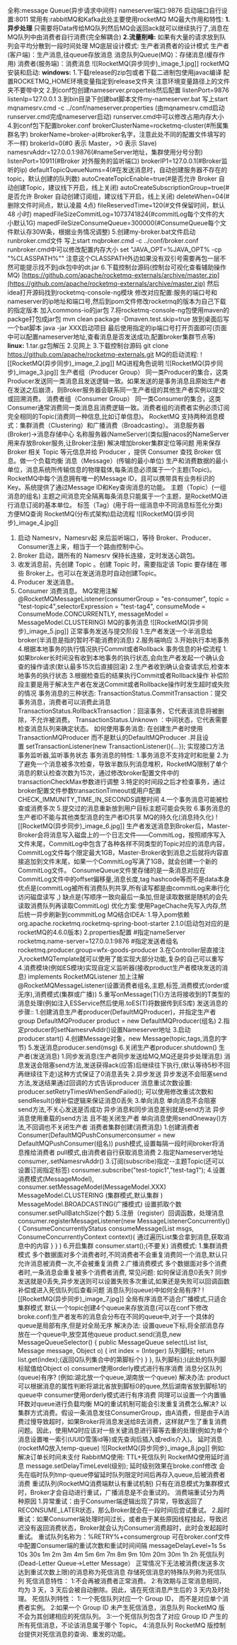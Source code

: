 全称:message Queue(异步请求中间件)
nameserver端口:9876 启动端口自行设置:8011
常用有:rabbitMQ和Kafka此处主要使用rocketMQ
MQ最大作用和特性:
	**1.异步处理**
	只需要将Data传给MQ队列然后MQ会返回ack就可以继续执行了,消息在MQ队列中由消费者自行消费(完全解耦合)
	**2.流量削峰:**
	如果有大量的请求放到队列会平均分散到一段时间处理
	MQ底层设计模式:
	生产者消费者的设计模式
	生产者(客户端)：生产消息,往queue存放消息
	消息队列Queue(MQ)：存储消息(缓存作用)
	消费者(服务端)：消费消息
![[RocketMQ(异步同步)_image_1.jpg]]
rocketMQ安装和启动:
	**windows:**
	1.下载release的zip包或者下载二进制包使用javac编译
	配置ROCKETMQ_HOME环境变量指定到release文件夹
	注意环境变量路径上的文件夹不要带中文
	2.到conf包创建nameserver.properteis然后配置
	listenPort=9876
	listenIp=127.0.0.1
	3.到bin目录下创建bat脚本文件my-nameserver.bat
	写上start mqnamesrv.cmd -c ../conf/nameserver.properties
	(由mqnamesrv.cmd启动runserver.cmd完成nameserver启动)
	runserver.cmd中可以修改占用内存大小
	4.到conf包下配置broker.conf
	brokerClusterName=rocketmq-cluster(#所属集群名字)
	brokerName=broker-a(#broker名字，注意此处不同的配置文件填写的不一样)
	brokerId=0(#0 表示 Master，>0 表示 Slave)
	namesrvAddr=127.0.0.1:9876(#nameServer地址，集群使用分号分割)
	listenPort=10911(#Broker 对外服务的监听端口)
	brokerIP1=127.0.0.1(#Broker监听的ip)
	defaultTopicQueueNums=4(#在发送消息时，自动创建服务器不存在的topic，默认创建的队列数)
	autoCreateTopicEnable=true(#是否允许 Broker 自动创建Topic，建议线下开启，线上关闭)
	autoCreateSubscriptionGroup=true(#是否允许 Broker 自动创建订阅组，建议线下开启，线上关闭)
	deleteWhen=04(#删除文件时间点，默认凌晨 4点)
	fileReservedTime=120(#文件保留时间，默认 48 小时)
	mapedFileSizeCommitLog=1073741824(#commitLog每个文件的大小默认1G)
	mapedFileSizeConsumeQueue=300000(#ConsumeQueue每个文件默认存30W条，根据业务情况调整)
	5.创建my-broker.bat文件启动runbroker.cmd文件
	写上start mqbroker.cmd -c ../conf/broker.conf
	runbroker.cmd中可以修改配置内存大小
	set "JAVA_OPT=%JAVA_OPT% -cp "%CLASSPATH%""
	注意这个CLASSPATH外边如果没有双引号需要再包一层不然可能提示找不到jdk包中的dt.jar
	6.下载控制台源码(控制台可视化查看辅助操作MQ)
	[https://github.com/apache/rocketmq-externals/archive/master.zip](https://github.com/apache/rocketmq-externals/archive/master.zip)
	然后idea打开源码找到rocketmq-console-ng模块
	修改对应配置:服务的端口号和nameserver的ip地址和端口号,然后到pom文件修改rocketmq的版本为自己下载的指定版本
	加入commons-io的jar包
	7.将rocketmq-console-ng包使用maven的packge打包成jar包
	mvn clean package -Dmaven.test.skip=true
	放到桌面后写一个bat脚本 java -jar XXX启动项目
	最后使用指定的ip端口号打开页面即可(页面中可以配置nameserver地址,查看消息是否发送成功,配置broker集群节点等)
	**linux:**
	1.tar.gz包解压
	2.见网上
	3.下载控制台源码
	git clone https://github.com/apache/rocketmq-externals.git
MQ的启动流程:
![[RocketMQ(异步同步)_image_2.jpg]]
MQ进程角色说明
![[RocketMQ(异步同步)_image_3.jpg]]
生产者组（Producer Group）
	同一类Producer的集合，这类Producer发送同一类消息且发送逻辑一致。如果发送的是事务消息且原始生产者在发送之后崩溃，则Broker服务器会联系同一生产者组的其他生产者实例以提交或回溯消费。
消费者组（Consumer Group）
	同一类Consumer的集合，这类Consumer通常消费同一类消息且消费逻辑一致。消费者组的消费者实例必须订阅完全相同的Topic(消费同一种信息,比如订单信息)。
	RocketMQ 支持两种消息模式：集群消费（Clustering）和广播消费（Broadcasting）。
	消息服务器(Broker)->消息存储中心
	名称服务器(NameServer)(类似服nacos的NameServer用来存放Broker服务,让Broker注册)
	解决增加broker集群定位等问题
	用来保存 Broker 相关 Topic 等元信息并给 Producer ，提供 Consumer 查找 Broker 信息。做一个负载均衡
消息（Message）(传输的最小单位)
	生产和消费数据的最小单位，消息系统所传输信息的物理载体,每条消息必须属于一个主题(Topic)。RocketMQ中每个消息拥有唯一的Message ID，且可以携带具有业务标识的Key。系统提供了通过Message ID和Key查询消息的功能。
主题（Topic）(一组消息的组名)
	主题之间消息完全隔离每条消息只能属于一个主题，是RocketMQ进行消息订阅的基本单位。
标签（Tag）(用于将一组消息中不同消息标签化分类)
	方便MQ查询
RocketMQ(分布式架构)启动流程
![[RocketMQ(异步同步)_image_4.jpg]]
1. 启动 Namesrv，Namesrv起 来后监听端口，等待 Broker、Producer、Consumer连上来，相当于一个路由控制中心。
2. Broker 启动，跟所有的 Namesrv 保持长连接，定时发送心跳包。
3. 收发消息前，先创建 Topic 。创建 Topic 时，需要指定该 Topic 要存储在 哪些 Broker上。也可以在发送消息时自动创建Topic。
4. Producer 发送消息。
5. Consumer 消费消息。
MQ常用注解
@RocketMQMessageListener(consumerGroup = "es-consumer",
topic = "test-topic4",selectorExpression = "test-tag4",
consumeMode = ConsumeMode.CONCURRENTLY,
messageModel = MessageModel.CLUSTERING)
MQ的事务消息
![[RocketMQ(异步同步)_image_5.jpg]]
正常事务发送与提交阶段
1.生产者发送一个半消息给broker(半消息是指的暂时不能消费的消息)
2.服务端响应
3.开始执行本地事务
4.根据本地事务的执行情况执行Commit或者Rollback
事务信息的补偿流程
1.如果broker长时间没有收到本地事务的执行状态,会向生产者发起一个确认会查的操作请求(默认最多15次后直接回滚)
2.生产者收到确认会查请求后,检查本地事务的执行状态
3.根据检查后的结果执行Commit或者Rollback操作 补偿阶段主要是用于解决生产者在发送Commit或者Rollbacke操作时发生超时或失败的情况
事务消息的三种状态:
TransactionStatus.CommitTransaction：提交事务消息，消费者可以消费此消息
TransactionStatus.RollbackTransaction：回滚事务，它代表该消息将被删除，不允许被消费。
TransactionStatus.Unknown ：中间状态，它代表需要检查消息队列来确定状态。
如何使用事务消息:
在创建生产者时使用TransactionMQProducer 而不是默认的DefaultMQProducer .并且设置 setTransactionListener(new TransactionListener(){…}); 实现接口方法事务监听器,监听事务状态
事务消息的特性:
1.事务消息不支持定时和批量
2.为了避免一个消息被多次检查，导致半数队列消息堆积，RocketMQ限制了单个消息的默认检查次数为15次，通过修改broker配置文件中的transactionCheckMax参数进行调整
3.特定的时间段之后才检查事务，通过broker配置文件参数transactionTimeout或用户配置CHECK_IMMUNITY_TIME_IN_SECONDS调整时间
4.一个事务消息可能被检查或消费多次
5.提交过的消息重新放到用户目标主题可能会失败
6.事务消息的生产者ID不能与其他类型消息的生产者ID共享
MQ的持久化(消息持久化)
![[RocketMQ(异步同步)_image_6.jpg]]
生产者发送消息到Broker后，Master-Broker会将消息写入磁盘上的一个日志文件——CommitLog，按照顺序写入文件末尾，CommitLog中包含了各种各样不同类型的Topic对应的消息内容，CommitLog文件每个限定最大1GB，Master-Broker收到消息之后就将内容直接追加到文件末尾，如果一个CommitLog写满了1GB，就会创建一个新的CommitLog文件。
ConsumeQueue文件里存储的是一条消息对应在CommitLog文件中的offset偏移量,消息长度,tag hashcode等而不是data本身
优点是(commitLog被所有消费队列共享,所有读写都是由commitLog来串行化访问磁盘读写 ,)
缺点是(写顺序一致向最后一条加,但是读取数据是随机的会先读取消费队列再读取CommitLog)
优化方案:使用PageChache先写入内存,然后统一异步刷新到commmitLog
MQ结合IDEA:
1.导入pom依赖
org.apache.rocketmq.rocketmq-spring-boot-starter 2.1.0(启动包对应的是rocketMQ的4.6.0版本)
2.properties配置
#指定nameServer
rocketmq.name-server=127.0.0.1:9876
#指定发送者组名
rocketmq.producer.group=wfx-goods-producer
3.在Controller层直接注入rocketMQTemplate就可以使用了能实现大部分功能,复杂的自己可以重写
4.消费模块(例如ES模块)实现自定义监听器(接收product生产者模块发送的消息) implements RocketMQListener<T>
加上注解@RocketMQMessageListener(设置消费者组名,主题,标签,消费模式(order或无序),消费模式(集群或广播))
5.重写onMessage(T){}方法将接收到的T类型的消息处理(例如注入ESService然后使用.toES(T)将数据传到ES库)
发送消息的步骤::
1.创建消息生产者producer(DefaultMQProducer)，并指定生产者group
DefaultMQProducer product = new DefaultMQProducer(组名)
2.指定producer的setNamesrvAddr()设置Nameserver地址
3.启动producer.start()
4.创建Message对象，new Message(topic,tags,消息的字节)
5.发送消息producer.send(msg)
6.关闭生产者producer.shutdown()
生产者(发送消息)
1.同步发消息(生产者同步发送给MQ,MQ还是异步处理消息)
消息发送会阻塞send方法,发送获得ack(应答)后继续往下执行,(默认等待5秒不回再继续往下走)这种方式保证了0消息丢失
2.异步发送
异步发送不会阻塞send方法,发送结果通过回调的方式告诉producer
消息重试次数设置:
producer.setRetryTimesWhenSendFailed();
可以使用修改重试次数和sendResult()做补偿逻辑来保证消息0丢失
3.单向消息
单向消息不会阻塞send方法,不关心发送是否成功
异步消息和同步消息差别就是send方法 异步消息使用重载的send方法 且不能关闭生产者 单向消息使用sendOneway()方法,不回调也不关闭生产者
消费者集群创建(消费消息)
1.创建消费者Consumer(DefaultMQPushConsumerconsumer = new DefaultMQPushConsumer(组名))
push模式,设置每隔一段时间broker将消息推给消费者
pull模式,由消费者自行获取消息消费
2.指定Nameserver地址
consumer,.setNamesrvAddr()
3.订阅(subscribe)指定--主题Topic(还可以设置订阅指定标签)
consumer.subscribe("test-topic1","test-tag1");
4.设置消费模式(MessageModel),
consumer.setMessageModel(MessageModel.XXX)
MessageModel.CLUSTERING (集群模式,默认集群 )
MessageModel.BROADCASTING(广播模式)
设置抓取个数consumer.setPullBatchSize(个数)
5.注册（register）回调函数，处理消息
consumer.registerMessageListener(new MessageListenerConcurrently(){
ConsumeConcurrentlyStatus consumeMessage(List<MessageExt> msgs, ConsumeConcurrentlyContext context){
通过遍历List集合拿到消息,获取消息中的内容
}
}
)
6.开启集群 consumer.start();(不要关)
消费模式:
1.集群消费模式
多个数据面对多个消费者时,不同消费者不会重复消费同一个消息,默认只允许消息被消费一次,不会被重复消费
2.广播消费模式
多个数据面对多个消费者时,一条消息会重复被多个消费者消费,
常见问题:
如何保证消息0丢失?
同步发送就是0丢失,异步发送则可以设置失败多次重试,如果还是失败可以回调函数补偿或进入死信队列后查看问题
消息队列(queue)中如何全局有序?
![[RocketMQ(异步同步)_image_7.jpg]]
全局有序消息不适合广播模式,只适合集群模式
默认一个topic创建4个queue来存放消息(可以在conf下修改broke.conf)生产者发布的消息会分布在不同的queue中,对于一个具体的queue是局部有序,但是对全局无序
解决办法:
设置queue下标,将全部消息存放在一个queue中,放空其他queue
product.send(消息,new MessageQueueSelector() {
public MessageQueue select(List<MessageQueue> list, Message message, Object o) {
int index = (Integer) 队列脚标;
return list.get(index);(返回Q队列集合中的第脚标个)
}
}, 队列脚标);)(此处的队列脚标赋值给Object o)
consumer使用orderly模式进行有序消费
消息分区队列(queue)有序?
(例如:湖北放一个queue,湖南放一个queue)
解决办法:
product可以根据消息的属性判断将湖北省放到脚标0的quee,然后湖南省放到脚标1的queue中
consumer使用orderly模式进行有序消费
同理可以设置一个内置循环数对queue进行负载均衡
MQ的重试机制可能会引发重复消费怎么解决?
以集群方式消费。假设一条消息发往ConsumerGroup，由A消费，但是由于A消费过慢导致超时，如果Broker将消息发送给B去消费，这样就产生了重复消费问题。因此，使用MQ时应该对一些关键消息进行幂等去重的处理(例如为单个消息设置唯一索引(UUID雪落id等)或先查询后插入或redis介入)。
延时消息(rocketMQ放入temp-queue)
![[RocketMQ(异步同步)_image_8.jpg]]
例如:解决订单长时间未支付
RabbitMQ使用: TTL+死信队列
RocketMQ使用延时消息
message.setDelayTimeLevel(级别);
延时级别效果在broke.conf修改
会先在临时队列tmp-queue停留延时队列限定时间后再存入queue,后被消费者消费
重试队列(RocketMQ消费端默认有重试机制)
只有在消息模式为集群模式时，Broker才会自动进行重试，广播消息是不会重试的。
消费端重试分为两种原因
1.异常重试：由于Consumer端逻辑出现了异常，导致返回了RECONSUME_LATER状态，那么Broker就会在一段时间后尝试重试。
2.超时重试：如果Consumer端处理时间过长，或者由于某些原因线程挂起，导致迟迟没有返回消费状态，Broker就会认为Consumer消费超时，此时会发起超时重试。
重试队列名称为：%RETRY%+consumergroup
可在broker.conf文件中配置Consumer端的重试次数和重试时间间隔
messageDelayLevel=1s 5s 10s 30s 1m 2m 3m 4m 5m 6m 7m 8m 9m 10m 20m 30m 1h 2h
死信队列(Dead-Letter Queue->Letter Message）
正常情况下无法被消费(发送多次达到重试次数上限)的消息称为死信消息 存储死信消息的特殊队列称为死信队列
死信消息特性：
1:不会再被消费者正常消费。
2:有效期与正常消息相同，均为 3 天，3 天后会被自动删除。因此，请在死信消息产生后的 3 天内及时处理。
死信队列特性：
1:一个死信队列对应一个 Group ID， 而不是对应单个消费者实例。
2:如果一个 Group ID 未产生死信消息，消息队列 RocketMQ 版不会为其创建相应的死信队列。
3:一个死信队列包含了对应 Group ID 产生的所有死信消息，不论该消息属于哪个 Topic。
4:消息队列 RocketMQ 版控制台提供对死信消息的查询、重发的功能。